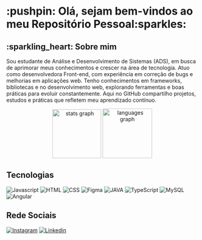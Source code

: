 <h1> :pushpin: Olá, sejam bem-vindos ao meu Repositório Pessoal:sparkles:</h1>

<h2>:sparkling_heart: Sobre mim</h2>
<p>Sou estudante de Análise e Desenvolvimento de Sistemas (ADS), em busca de aprimorar meus conhecimentos e crescer na área de tecnologia.
Atuo como desenvolvedora Front-end, com experiência em correção de bugs e melhorias em aplicações web.
Tenho conhecimentos em frameworks, bibliotecas e no desenvolvimento web, explorando ferramentas e boas práticas para evoluir constantemente.
Aqui no GitHub compartilho projetos, estudos e práticas que refletem meu aprendizado contínuo.


</p>
<div align="center">
  <img src="https://github-readme-stats.vercel.app/api?username=Mariianah-Santos&hide_title=false&hide_rank=false&show_icons=true&include_all_commits=true&count_private=true&disable_animations=false&theme=github_dark&locale=en&hide_border=false&order=1" height="128" alt="stats graph"  />
  <img src="https://github-readme-stats.vercel.app/api/top-langs?username=Mariianah-Santos&locale=en&hide_title=false&layout=compact&card_width=320&langs_count=6&theme=github_dark&hide_border=false&order=2" height="130" alt="languages graph"  />
</div>
<h2>Tecnologias</h2>

![Javascript](https://img.shields.io/badge/JavaScript-F7DF1E?logo=javascript&logoColor=000&style=for-the-badge)
![HTML](https://img.shields.io/badge/HTML5-E34F26?style=for-the-badge&logo=html5&logoColor=white)
![CSS](https://img.shields.io/badge/CSS-239120?&style=for-the-badge&logo=css3&logoColor=white)
![Figma](https://img.shields.io/badge/Figma-F24E1E?style=for-the-badge&logo=figma&logoColor=white)
![JAVA](	https://img.shields.io/badge/Java-ED8B00?style=for-the-badge&logo=openjdk&logoColor=white)
![TypeScript](https://img.shields.io/badge/TypeScript-007ACC?style=for-the-badge&logo=typescript&logoColor=white)
![MySQL](https://img.shields.io/badge/MySQL-00000F?style=for-the-badge&logo=mysql&logoColor=white)
![Angular](https://img.shields.io/badge/Angular-DD0031?style=for-the-badge&logo=angular&logoColor=white)

<h2>Rede Sociais</h2>

[![Instagram](https://img.shields.io/badge/Instagram-E4405F?style=for-the-badge&logo=instagram&logoColor=white)](https://www.instagram.com/mariih_gsantos/)
[![Linkedin](https://img.shields.io/badge/LinkedIn-0077B5?style=for-the-badge&logo=linkedin&logoColor=white)](https://www.linkedin.com/in/mariana-gon%C3%A7alo-3269a9263/)

